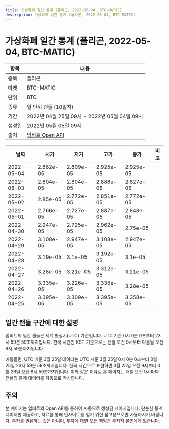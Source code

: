 ```yaml
---
title: 가상화폐 일간 통계 (폴리곤, 2022-05-04, BTC-MATIC)
description: 가상화폐 일간 통계 (폴리곤, 2022-05-04, BTC-MATIC)
---
```



가상화폐 일간 통계 (폴리곤, 2022-05-04, BTC-MATIC)
===

|항목|내용|
|--|--|
|종목|폴리곤|
|마켓|BTC-MATIC|
|단위|BTC|
|종류|일 단위 캔들 (10일치)|
|기간|2022년 04월 25일 09시 - 2022년 05월 04일 09시|
|생성일|2022년 05월 05일 09시|
|출처|[업비트 Open API](https://docs.upbit.com)|


|날짜|시가|저가|고가|종가|비고|
|--|--|--|--|--|--|
|2022-05-04|2.882e-05|2.809e-05|2.925e-05|2.925e-05|    |
|2022-05-03|2.804e-05|2.804e-05|2.886e-05|2.827e-05|    |
|2022-05-02|2.85e-05|2.772e-05|2.851e-05|2.772e-05|    |
|2022-05-01|2.766e-05|2.727e-05|2.887e-05|2.848e-05|    |
|2022-04-30|2.947e-05|2.725e-05|2.962e-05|2.75e-05|    |
|2022-04-29|3.108e-05|2.947e-05|3.108e-05|2.947e-05|    |
|2022-04-28|3.19e-05|3.1e-05|3.192e-05|3.1e-05|    |
|2022-04-27|3.28e-05|3.21e-05|3.312e-05|3.21e-05|    |
|2022-04-26|3.335e-05|3.226e-05|3.335e-05|3.28e-05|    |
|2022-04-25|3.395e-05|3.309e-05|3.395e-05|3.358e-05|    |


일간 캔들 구간에 대한 설명
---


업비트의 일간 캔들은 세계 협정시(UTC) 기준입니다. 
UTC 기준 0시 0분 0초부터 23시 59분 59초까지입니다. 
한국 시간인 KST 기준으로는 전일 오전 9시부터 다음날 오전 8시 59분까지입니다. 


예를들면, UTC 기준 3월 25일 데이터는 UTC 시준 3월 25일 0시 0분 0초부터 3월 25일 23시 59분 59초까지입니다. 
한국 시간으로 표현하면 3월 25일 오전 9시부터 3월 26일 오전 8시 59분까지입니다. 
이와 같은 이유로 본 페이지는 매일 오전 9시마다 전날의 통계 데이터를 자동으로 작성합니다. 


주의
---


본 페이지는 업비트의 Open API를 통하여 자동으로 생성된 페이지입니다. 
단순한 통계 데이터만 제공하고, 자료를 통해 인사이트를 얻기 위한 참고용으로만 사용하시기 바랍니다. 
투자를 권유하는 것은 아니며, 투자에 대한 모든 책임은 투자자 본인에게 있습니다. 
